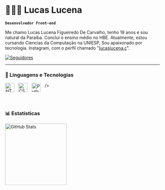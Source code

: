 # 👩🏻‍💻 Lucas Lucena 

**`Desenvolvedor Front-end`**

Me chamo Lucas Lucena Figueiredo De Carvalho, tenho 18 anos e sou natural da Paraíba. Concluí o ensino médio no HBE. Atualmente, estou cursando Ciencias da Computação na UNIESP, Sou apaixonado por tecnologia. Instagram, com o perfil chamado "[lucaslucena.c](https://www.instagram.com/lucaslucena.c/.__/)".

<p align="left">
    <a href="https://github.com/OliveiraStifler">
        <img 
            alt="Seguidores" 
            title="Me siga no GitHub" 
            src="https://custom-icon-badges.demolab.com/github/followers/OliveiraStifler?color=236ad3&labelColor=1155ba&style=for-the-badge&logo=github&label=Seguidores&logoColor=white"
        />
    </a>
</p>

---

### 🤖 Linguagens e Tecnologias

<img 
    align="left" 
    alt="HTML"
    title="HTML" 
    width="30px" 
    style="padding-right: 10px;" 
    src="https://cdn.jsdelivr.net/gh/devicons/devicon@latest/icons/html5/html5-original.svg" 
/>
<img 
    align="left" 
    alt="CSS" 
    title="CSS"
    width="30px" 
    style="padding-right: 10px;" 
    src="https://cdn.jsdelivr.net/gh/devicons/devicon@latest/icons/css3/css3-original.svg" 
/>

 
/>
<img 
    align="left" 
    alt="Python" 
    title="Python"
    width="30px" 
    style="padding-right: 10px;" 
    src="https://cdn.jsdelivr.net/gh/devicons/devicon@latest/icons/python/python-original.svg" 
/>

<br/>
<br/>

### 📊 Estatísticas 

<p>
  <img 
    align="left" 
    alt="GitHub Stats" 
    height="200" 
    style="padding-right: 10px;" 
    src="https://github-readme-stats.vercel.app/api?username=lucaslucena&show_icons=true&theme=tokyonight" 
  />


</p>

